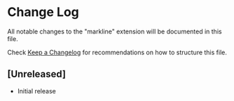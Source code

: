 # Change Log

All notable changes to the "markline" extension will be documented in this file.

Check [Keep a Changelog](http://keepachangelog.com/) for recommendations on how to structure this file.

## [Unreleased]

- Initial release